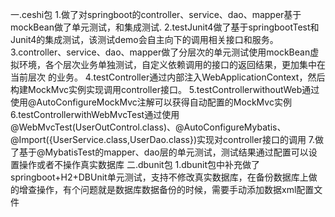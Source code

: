 一.ceshi包
1.做了对springboot的controller、service、dao、mapper基于mockBean做了单元测试，和集成测试.
2.testJunit4做了基于springbootTest和Junit4的集成测试，该测试demo会自主向下的调用相关接口和服务。
3.controller、service、dao、mapper做了分层次的单元测试使用mockBean虚拟环境，各个层次业务单独测试，自定义依赖调用的接口的返回结果，更加集中在当前层次   的业务。
4.testController通过内部注入WebApplicationContext，然后构建MockMvc实例实现调用controller接口。
5.testControllerwithoutWeb通过使用@AutoConfigureMockMvc注解可以获得自动配置的MockMvc实例
6.testControllerwithWebMvcTest通过使用@WebMvcTest(UserOutControl.class)、@AutoConfigureMybatis、@Import({UserService.class,UserDao.class})实现对controller接口的调用
7.做了基于@MybatisTest的mapper、dao层的单元测试，测试结果通过配置可以设置操作或者不操作真实数据库
二.dbunit包
1.dbunit包中补充做了springboot+H2+DBUnit单元测试，支持不修改真实数据库，在备份数据库上做的增查操作，有个问题就是数据库数据备份的时候，需要手动添加数据xml配置文件
